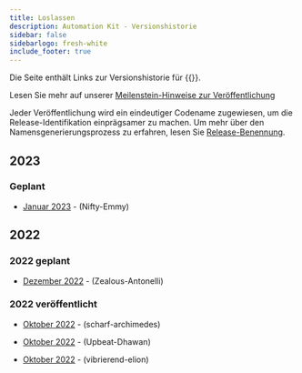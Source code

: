 ```yaml
---
title: Loslassen
description: Automation Kit - Versionshistorie
sidebar: false
sidebarlogo: fresh-white
include_footer: true
---
```

Die Seite enthält Links zur Versionshistorie für {{<product-name>}}.

Lesen Sie mehr auf unserer [Meilenstein-Hinweise zur Veröffentlichung](/de/releases/milestones)

Jeder Veröffentlichung wird ein eindeutiger Codename zugewiesen, um die Release-Identifikation einprägsamer zu machen. Um mehr über den Namensgenerierungsprozess zu erfahren, lesen Sie [Release-Benennung](/de/releases/naming).

## 2023

### Geplant

- [Januar 2023](/de/releases/january-2023) - (Nifty-Emmy)

## 2022

### 2022 geplant

- [Dezember 2022](/de/releases/december-2022) - (Zealous-Antonelli)

### 2022 veröffentlicht

- [Oktober 2022](/de/releases/november-2022) - (scharf-archimedes)

- [Oktober 2022](/de/releases/october-2022) - (Upbeat-Dhawan)

- [Oktober 2022](/de/releases/september-2022) - (vibrierend-elion)
